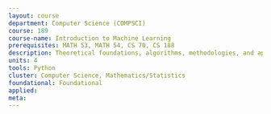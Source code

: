 ```yaml
---
layout: course 
department: Computer Science (COMPSCI)
course: 189
course-name: Introduction to Machine Learning
prerequisites: MATH 53, MATH 54, CS 70, CS 188
description: Theoretical foundations, algorithms, methodologies, and applications for machine learning. Topics may include supervised methods for regression and classication (linear models, trees, neural networks, ensemble methods, instance-based methods); generative and discriminative probabilistic models; Bayesian parametric learning; density estimation and clustering; Bayesian networks; time series models; dimensionality reduction; programming projects covering a variety of real-world applications.
units: 4
tools: Python
cluster: Computer Science, Mathematics/Statistics
foundational: Foundational
applied: 
meta: 
---
```

